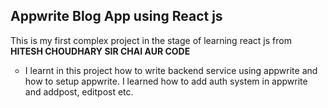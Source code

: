 <h2> Appwrite Blog App using React js</h2>
<p> This is my first complex project in the stage of learning react js from <b>HITESH CHOUDHARY SIR CHAI AUR CODE </b>  
</p>
<ul type="circle">
  <li><p>I learnt in this project how to write backend service using appwrite and how to setup appwrite. I learned how to add auth system in appwrite and addpost, editpost etc.
  </p></li>
  
</ul>
